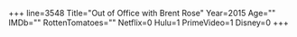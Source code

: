 +++
line=3548
Title="Out of Office with Brent Rose"
Year=2015
Age=""
IMDb=""
RottenTomatoes=""
Netflix=0
Hulu=1
PrimeVideo=1
Disney=0
+++

